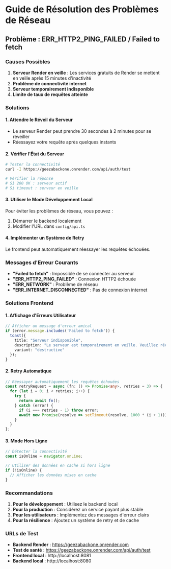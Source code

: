 # Guide de Résolution des Problèmes de Réseau

## Problème : ERR_HTTP2_PING_FAILED / Failed to fetch

### Causes Possibles

1. **Serveur Render en veille** : Les services gratuits de Render se mettent en veille après 15 minutes d'inactivité
2. **Problème de connectivité internet**
3. **Serveur temporairement indisponible**
4. **Limite de taux de requêtes atteinte**

### Solutions

#### 1. Attendre le Réveil du Serveur
- Le serveur Render peut prendre 30 secondes à 2 minutes pour se réveiller
- Réessayez votre requête après quelques instants

#### 2. Vérifier l'État du Serveur
```bash
# Tester la connectivité
curl -I https://geezabackone.onrender.com/api/auth/test

# Vérifier la réponse
# Si 200 OK : serveur actif
# Si timeout : serveur en veille
```

#### 3. Utiliser le Mode Développement Local
Pour éviter les problèmes de réseau, vous pouvez :
1. Démarrer le backend localement
2. Modifier l'URL dans `config/api.ts`

#### 4. Implémenter un Système de Retry
Le frontend peut automatiquement réessayer les requêtes échouées.

### Messages d'Erreur Courants

- **"Failed to fetch"** : Impossible de se connecter au serveur
- **"ERR_HTTP2_PING_FAILED"** : Connexion HTTP2 échouée
- **"ERR_NETWORK"** : Problème de réseau
- **"ERR_INTERNET_DISCONNECTED"** : Pas de connexion internet

### Solutions Frontend

#### 1. Affichage d'Erreurs Utilisateur
```typescript
// Afficher un message d'erreur amical
if (error.message.includes('Failed to fetch')) {
  toast({
    title: "Serveur indisponible",
    description: "Le serveur est temporairement en veille. Veuillez réessayer dans quelques instants.",
    variant: "destructive"
  });
}
```

#### 2. Retry Automatique
```typescript
// Réessayer automatiquement les requêtes échouées
const retryRequest = async (fn: () => Promise<any>, retries = 3) => {
  for (let i = 0; i < retries; i++) {
    try {
      return await fn();
    } catch (error) {
      if (i === retries - 1) throw error;
      await new Promise(resolve => setTimeout(resolve, 1000 * (i + 1)));
    }
  }
};
```

#### 3. Mode Hors Ligne
```typescript
// Détecter la connectivité
const isOnline = navigator.onLine;

// Utiliser des données en cache si hors ligne
if (!isOnline) {
  // Afficher les données mises en cache
}
```

### Recommandations

1. **Pour le développement** : Utilisez le backend local
2. **Pour la production** : Considérez un service payant plus stable
3. **Pour les utilisateurs** : Implémentez des messages d'erreur clairs
4. **Pour la résilience** : Ajoutez un système de retry et de cache

### URLs de Test

- **Backend Render** : https://geezabackone.onrender.com
- **Test de santé** : https://geezabackone.onrender.com/api/auth/test
- **Frontend local** : http://localhost:8081
- **Backend local** : http://localhost:8080
































